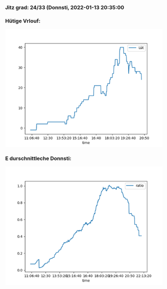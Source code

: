 ### Jitz grad: 24/33 (Donnsti, 2022-01-13 20:35:00

### Hütige Vrlouf:
![Graph](Today.png)

### E durschnittleche Donnsti:
![Graph](Donnsti.png)